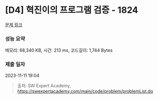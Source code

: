 # [D4] 혁진이의 프로그램 검증 - 1824 

[문제 링크](https://swexpertacademy.com/main/code/problem/problemDetail.do?contestProbId=AV4yLUiKDUoDFAUx) 

### 성능 요약

메모리: 68,340 KB, 시간: 213 ms, 코드길이: 1,744 Bytes

### 제출 일자

2023-11-11 19:04



> 출처: SW Expert Academy, https://swexpertacademy.com/main/code/problem/problemList.do